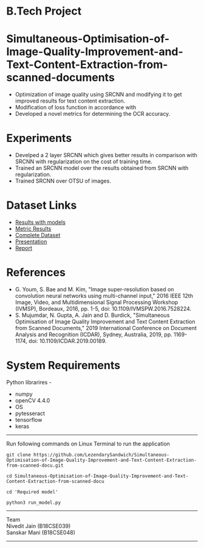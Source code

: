 # B.Tech Project 

# Simultaneous-Optimisation-of-Image-Quality-Improvement-and-Text-Content-Extraction-from-scanned-documents


- Optimization of image quality using SRCNN and modifying it to get improved results for text content extraction.
- Modification of loss function in accordance with 
- Developed a novel metrics for determining the OCR accuracy.

# Experiments

- Develped a 2 layer SRCNN which gives better results in comparison with SRCNN with regularization on the cost of training time.
- Trained an SRCNN model over the results obtained from SRCNN with regularization.
- Trained SRCNN over OTSU of images. 
# Dataset Links

- [Results with models](https://drive.google.com/file/d/1XoG53LyO_0_E3zAE7I7ZC6KW5RTM6hp6/view?usp=sharing)
- [Metric Results](https://drive.google.com/drive/folders/1au4t5xdnPBnC32luXn0aRA7ShqJO_U1L?usp=sharing)
- [Complete Dataset](https://drive.google.com/drive/folders/1VaBosPu6Na3646f9pAeacdCrAxqsK3Qb?usp=sharing)
- [Presentation](https://docs.google.com/presentation/d/1k6K3MtUwZgs87fLgY51Yv7Q-NfZyQ3zPD9vPmPFyXuw/edit?usp=sharing)
- [Report](https://docs.google.com/document/d/1phWHFxgaWHPzS6AjIN620QCyImc66kRi38ATeAipYFM/edit?usp=sharing)
# References
- G. Youm, S. Bae and M. Kim, "Image super-resolution based on convolution neural networks using multi-channel input," 2016 IEEE 12th Image, Video, and Multidimensional Signal Processing Workshop (IVMSP), Bordeaux, 2016, pp. 1-5, doi: 10.1109/IVMSPW.2016.7528224.
- S. Mujumdar, N. Gupta, A. Jain and D. Burdick, "Simultaneous Optimisation of Image Quality Improvement and Text Content Extraction from Scanned Documents," 2019 International Conference on Document Analysis and Recognition (ICDAR), Sydney, Australia, 2019, pp. 1169-1174, doi: 10.1109/ICDAR.2019.00189.
# System Requirements
Python librarires -
- numpy
- openCV 4.4.0
- OS
- pytesseract
- tensorflow
- keras
___
Run following commands on Linux Terminal to run the application  
```  batch
git clone https://github.com/LezendarySandwich/Simultaneous-Optimisation-of-Image-Quality-Improvement-and-Text-Content-Extraction-from-scanned-docu.git
```

``` batch
cd Simultaneous-Optimisation-of-Image-Quality-Improvement-and-Text-Content-Extraction-from-scanned-docu
```
  
``` batch
cd 'Required model'
```

``` batch
python3 run_model.py
```

___
Team  
Nivedit Jain (B18CSE039)
<br/>
Sanskar Mani (B18CSE048)   
___